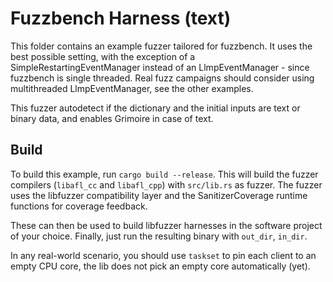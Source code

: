 # Fuzzbench Harness (text)

This folder contains an example fuzzer tailored for fuzzbench.
It uses the best possible setting, with the exception of a SimpleRestartingEventManager instead of an LlmpEventManager - since fuzzbench is single threaded.
Real fuzz campaigns should consider using multithreaded LlmpEventManager, see the other examples.

This fuzzer autodetect if the dictionary and the initial inputs are text or binary data, and enables Grimoire in case of text.

## Build

To build this example, run `cargo build --release`.
This will build the fuzzer compilers (`libafl_cc` and `libafl_cpp`) with `src/lib.rs` as fuzzer.
The fuzzer uses the libfuzzer compatibility layer and the SanitizerCoverage runtime functions for coverage feedback.

These can then be used to build libfuzzer harnesses in the software project of your choice.
Finally, just run the resulting binary with `out_dir`, `in_dir`.

In any real-world scenario, you should use `taskset` to pin each client to an empty CPU core, the lib does not pick an empty core automatically (yet).

